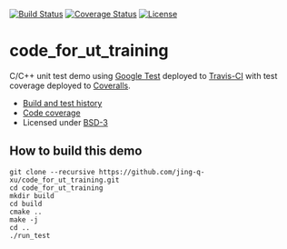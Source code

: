 [![Build Status](https://travis-ci.org/jing-q-xu/code_for_ut_training.svg?branch=master)](https://travis-ci.org/jing-q-xu/code_for_ut_training/builds)
[![Coverage Status](https://coveralls.io/repos/github/jing-q-xu/code_for_ut_training/badge.svg)](https://coveralls.io/github/jing-q-xu/code_for_ut_training)
[![License](https://img.shields.io/badge/license-%20BSD--3-blue.svg)](../master/LICENSE)


code_for_ut_training
==========

C/C++ unit test demo using [Google Test](https://code.google.com/p/googletest) deployed to
[Travis-CI](https://travis-ci.org/jing-q-xu/code_for_ut_training/builds) with test coverage
deployed to [Coveralls](https://coveralls.io/r/jing-q-xu/code_for_ut_training).

- [Build and test history](https://travis-ci.org/jing-q-xu/code_for_ut_training/builds)
- [Code coverage](https://coveralls.io/r/jing-q-xu/code_for_ut_training)
- Licensed under [BSD-3](../master/LICENSE)


## How to build this demo

```
git clone --recursive https://github.com/jing-q-xu/code_for_ut_training.git
cd code_for_ut_training
mkdir build
cd build
cmake ..
make -j
cd ..
./run_test
```
